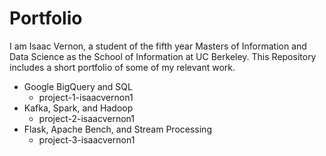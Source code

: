 # Portfolio

I am Isaac Vernon, a student of the fifth year Masters of Information and Data Science as the School of Information at UC Berkeley. This Repository includes a short portfolio of some of my relevant work.

- Google BigQuery and SQL
  * project-1-isaacvernon1
- Kafka, Spark, and Hadoop
  * project-2-isaacvernon1
- Flask, Apache Bench, and Stream Processing
  * project-3-isaacvernon1
